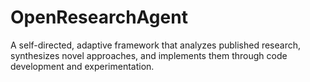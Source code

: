 # OpenResearchAgent
A self-directed, adaptive framework that analyzes published research, synthesizes novel approaches, and implements them through code development and experimentation.
